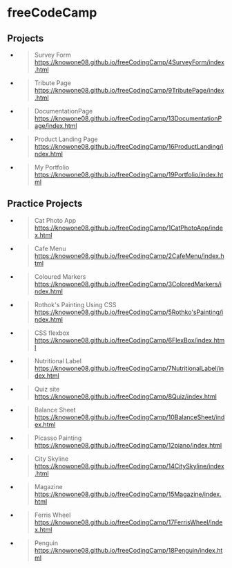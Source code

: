 # freeCodeCamp

## Projects

- > Survey Form<br>https://knowone08.github.io/freeCodingCamp/4SurveyForm/index.html
- > Tribute Page<br>https://knowone08.github.io/freeCodingCamp/9TributePage/index.html
- > DocumentationPage<br>https://knowone08.github.io/freeCodingCamp/13DocumentationPage/index.html
- > Product Landing Page<br>https://knowone08.github.io/freeCodingCamp/16ProductLanding/index.html
- > My Portfolio<br>https://knowone08.github.io/freeCodingCamp/19Portfolio/index.html


## Practice Projects

- > Cat Photo App<br>https://knowone08.github.io/freeCodingCamp/1CatPhotoApp/index.html
- > Cafe Menu<br>https://knowone08.github.io/freeCodingCamp/2CafeMenu/index.html
- > Coloured Markers<br>https://knowone08.github.io/freeCodingCamp/3ColoredMarkers/index.html
- > Rothok's Painting Using CSS<br>https://knowone08.github.io/freeCodingCamp/5Rothko'sPainting/index.html
- > CSS flexbox<br>https://knowone08.github.io/freeCodingCamp/6FlexBox/index.html
- > Nutritional Label<br>https://knowone08.github.io/freeCodingCamp/7NutritionalLabel/index.html
- > Quiz site<br>https://knowone08.github.io/freeCodingCamp/8Quiz/index.html
- > Balance Sheet<br>https://knowone08.github.io/freeCodingCamp/10BalanceSheet/index.html
- > Picasso Painting<br>https://knowone08.github.io/freeCodingCamp/12piano/index.html
- > City Skyline<br>https://knowone08.github.io/freeCodingCamp/14CitySkyline/index.html
- > Magazine<br>https://knowone08.github.io/freeCodingCamp/15Magazine/index.html
- > Ferris Wheel<br>https://knowone08.github.io/freeCodingCamp/17FerrisWheel/index.html
- > Penguin<br>https://knowone08.github.io/freeCodingCamp/18Penguin/index.html
